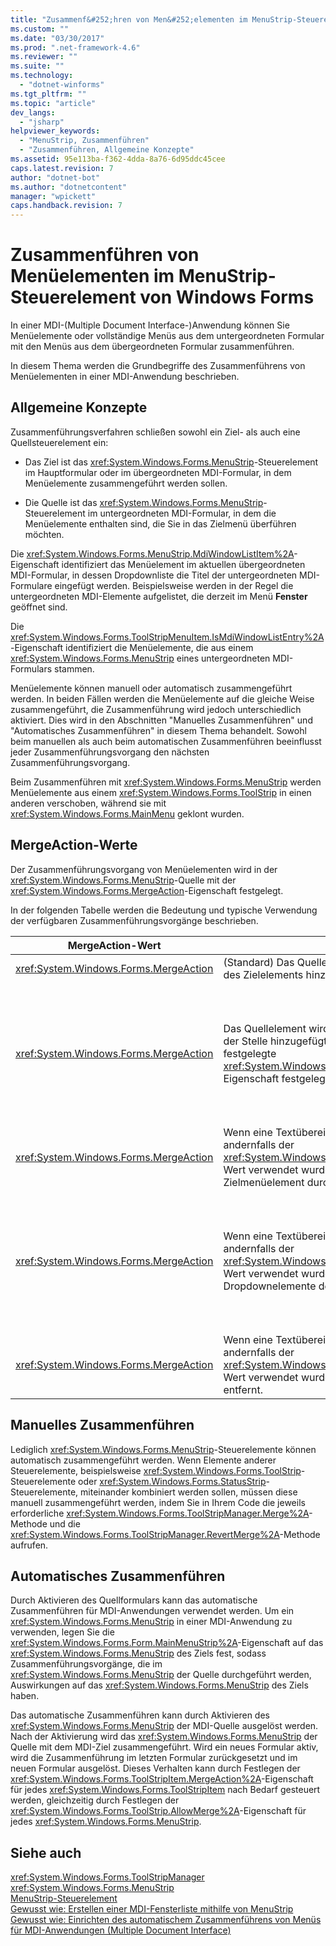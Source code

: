```yaml
---
title: "Zusammenf&#252;hren von Men&#252;elementen im MenuStrip-Steuerelement von Windows Forms | Microsoft Docs"
ms.custom: ""
ms.date: "03/30/2017"
ms.prod: ".net-framework-4.6"
ms.reviewer: ""
ms.suite: ""
ms.technology: 
  - "dotnet-winforms"
ms.tgt_pltfrm: ""
ms.topic: "article"
dev_langs: 
  - "jsharp"
helpviewer_keywords: 
  - "MenuStrip, Zusammenführen"
  - "Zusammenführen, Allgemeine Konzepte"
ms.assetid: 95e113ba-f362-4dda-8a76-6d95ddc45cee
caps.latest.revision: 7
author: "dotnet-bot"
ms.author: "dotnetcontent"
manager: "wpickett"
caps.handback.revision: 7
---
```

# Zusammenf&#252;hren von Men&#252;elementen im MenuStrip-Steuerelement von Windows Forms
In einer MDI\-\(Multiple Document Interface\-\)Anwendung können Sie Menüelemente oder vollständige Menüs aus dem untergeordneten Formular mit den Menüs aus dem übergeordneten Formular zusammenführen.  
  
 In diesem Thema werden die Grundbegriffe des Zusammenführens von Menüelementen in einer MDI\-Anwendung beschrieben.  
  
## Allgemeine Konzepte  
 Zusammenführungsverfahren schließen sowohl ein Ziel\- als auch eine Quellsteuerelement ein:  
  
-   Das Ziel ist das <xref:System.Windows.Forms.MenuStrip>\-Steuerelement im Hauptformular oder im übergeordneten MDI\-Formular, in dem Menüelemente zusammengeführt werden sollen.  
  
-   Die Quelle ist das <xref:System.Windows.Forms.MenuStrip>\-Steuerelement im untergeordneten MDI\-Formular, in dem die Menüelemente enthalten sind, die Sie in das Zielmenü überführen möchten.  
  
 Die <xref:System.Windows.Forms.MenuStrip.MdiWindowListItem%2A>\-Eigenschaft identifiziert das Menüelement im aktuellen übergeordneten MDI\-Formular, in dessen Dropdownliste die Titel der untergeordneten MDI\-Formulare eingefügt werden.  Beispielsweise werden in der Regel die untergeordneten MDI\-Elemente aufgelistet, die derzeit im Menü **Fenster** geöffnet sind.  
  
 Die <xref:System.Windows.Forms.ToolStripMenuItem.IsMdiWindowListEntry%2A>\-Eigenschaft identifiziert die Menüelemente, die aus einem <xref:System.Windows.Forms.MenuStrip> eines untergeordneten MDI\-Formulars stammen.  
  
 Menüelemente können manuell oder automatisch zusammengeführt werden.  In beiden Fällen werden die Menüelemente auf die gleiche Weise zusammengeführt, die Zusammenführung wird jedoch unterschiedlich aktiviert. Dies wird in den Abschnitten "Manuelles Zusammenführen" und "Automatisches Zusammenführen" in diesem Thema behandelt.  Sowohl beim manuellen als auch beim automatischen Zusammenführen beeinflusst jeder Zusammenführungsvorgang den nächsten Zusammenführungsvorgang.  
  
 Beim Zusammenführen mit <xref:System.Windows.Forms.MenuStrip> werden Menüelemente aus einem <xref:System.Windows.Forms.ToolStrip> in einen anderen verschoben, während sie mit <xref:System.Windows.Forms.MainMenu> geklont wurden.  
  
## MergeAction\-Werte  
 Der Zusammenführungsvorgang von Menüelementen wird in der <xref:System.Windows.Forms.MenuStrip>\-Quelle mit der <xref:System.Windows.Forms.MergeAction>\-Eigenschaft festgelegt.  
  
 In der folgenden Tabelle werden die Bedeutung und typische Verwendung der verfügbaren Zusammenführungsvorgänge beschrieben.  
  
|MergeAction\-Wert|Beschreibung|Typische Verwendung|  
|-----------------------|------------------|-------------------------|  
|<xref:System.Windows.Forms.MergeAction>|\(Standard\) Das Quellelement wird am Ende der Auflistung des Zielelements hinzugefügt.|Hinzufügen von Menüelementen am Ende des Menüs, wenn ein Bestandteil des Programms aktiviert ist|  
|<xref:System.Windows.Forms.MergeAction>|Das Quellelement wird der Auflistung des Zielelements an der Stelle hinzugefügt, die durch die im Quellelement festgelegte <xref:System.Windows.Forms.ToolStripItem.MergeIndex%2A>\-Eigenschaft festgelegt wurde.|Hinzufügen von Menüelementen in der Mitte oder am Anfang des Menüs, wenn ein Bestandteil des Programms aktiviert ist<br /><br /> Wenn der <xref:System.Windows.Forms.ToolStripItem.MergeIndex%2A>\-Wert für beide Menüelemente der gleiche ist, werden sie in umgekehrter Reihenfolge hinzugefügt.  Damit die ursprüngliche Reihenfolge beibehalten wird, muss der richtige <xref:System.Windows.Forms.ToolStripItem.MergeIndex%2A> festgelegt sein.|  
|<xref:System.Windows.Forms.MergeAction>|Wenn eine Textübereinstimmung festgestellt oder andernfalls der <xref:System.Windows.Forms.ToolStripItem.MergeIndex%2A>\-Wert verwendet wurde, wird das entsprechende Zielmenüelement durch das Quellmenüelement ersetzt.|Ersetzen eines Zielmenüelements durch ein Quellmenüelement mit dem gleichen Namen und einer anderen Funktion|  
|<xref:System.Windows.Forms.MergeAction>|Wenn eine Textübereinstimmung festgestellt oder andernfalls der <xref:System.Windows.Forms.ToolStripItem.MergeIndex%2A>\-Wert verwendet wurde, werden dem Ziel alle Dropdownelemente der Quelle hinzugefügt.|Erstellen einer Menüstruktur, mit deren Hilfe Menüelemente in einem Untermenü eingefügt, hinzugefügt oder aus diesem entfernt werden können.  Sie können beispielsweise ein Menüelement eines untergeordneten MDI\-Formulars dem Menü **Speichern unter** im Haupt\-<xref:System.Windows.Forms.MenuStrip> hinzufügen.<br /><br /> Mit <xref:System.Windows.Forms.MergeAction> navigieren Sie durch die Menüstruktur, ohne eine Aktion auszuführen.  Dies bietet eine Möglichkeit zum Auswerten der nachfolgenden Elemente.|  
|<xref:System.Windows.Forms.MergeAction>|Wenn eine Textübereinstimmung festgestellt oder andernfalls der <xref:System.Windows.Forms.ToolStripItem.MergeIndex%2A>\-Wert verwendet wurde, wird das Element aus dem Ziel entfernt.|Entfernen eines Menüelements aus dem <xref:System.Windows.Forms.MenuStrip>\-Ziel.|  
  
## Manuelles Zusammenführen  
 Lediglich <xref:System.Windows.Forms.MenuStrip>\-Steuerelemente können automatisch zusammengeführt werden.  Wenn Elemente anderer Steuerelemente, beispielsweise <xref:System.Windows.Forms.ToolStrip>\-Steuerelemente oder <xref:System.Windows.Forms.StatusStrip>\-Steuerelemente, miteinander kombiniert werden sollen, müssen diese manuell zusammengeführt werden, indem Sie in Ihrem Code die jeweils erforderliche <xref:System.Windows.Forms.ToolStripManager.Merge%2A>\-Methode und die <xref:System.Windows.Forms.ToolStripManager.RevertMerge%2A>\-Methode aufrufen.  
  
## Automatisches Zusammenführen  
 Durch Aktivieren des Quellformulars kann das automatische Zusammenführen für MDI\-Anwendungen verwendet werden.  Um ein <xref:System.Windows.Forms.MenuStrip> in einer MDI\-Anwendung zu verwenden, legen Sie die <xref:System.Windows.Forms.Form.MainMenuStrip%2A>\-Eigenschaft auf das <xref:System.Windows.Forms.MenuStrip> des Ziels fest, sodass Zusammenführungsvorgänge, die im <xref:System.Windows.Forms.MenuStrip> der Quelle durchgeführt werden, Auswirkungen auf das <xref:System.Windows.Forms.MenuStrip> des Ziels haben.  
  
 Das automatische Zusammenführen kann durch Aktivieren des <xref:System.Windows.Forms.MenuStrip> der MDI\-Quelle ausgelöst werden.  Nach der Aktivierung wird das <xref:System.Windows.Forms.MenuStrip> der Quelle mit dem MDI\-Ziel zusammengeführt.  Wird ein neues Formular aktiv, wird die Zusammenführung im letzten Formular zurückgesetzt und im neuen Formular ausgelöst.  Dieses Verhalten kann durch Festlegen der <xref:System.Windows.Forms.ToolStripItem.MergeAction%2A>\-Eigenschaft für jedes <xref:System.Windows.Forms.ToolStripItem> nach Bedarf gesteuert werden, gleichzeitig durch Festlegen der <xref:System.Windows.Forms.ToolStrip.AllowMerge%2A>\-Eigenschaft für jedes <xref:System.Windows.Forms.MenuStrip>.  
  
## Siehe auch  
 <xref:System.Windows.Forms.ToolStripManager>   
 <xref:System.Windows.Forms.MenuStrip>   
 [MenuStrip\-Steuerelement](../../../../docs/framework/winforms/controls/menustrip-control-windows-forms.md)   
 [Gewusst wie: Erstellen einer MDI\-Fensterliste mithilfe von MenuStrip](../../../../docs/framework/winforms/controls/how-to-create-an-mdi-window-list-with-menustrip-windows-forms.md)   
 [Gewusst wie: Einrichten des automatischem Zusammenführens von Menüs für MDI\-Anwendungen \(Multiple Document Interface\)](../../../../docs/framework/winforms/controls/how-to-set-up-automatic-menu-merging-for-mdi-applications.md)